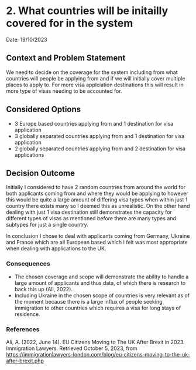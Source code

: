 # 2. What countries will be initailly covered for in the system
Date: 19/10/2023
## Context and Problem Statement

We need to decide on the coverage for the system including from what countries will people be applying from and if we will initially cover multiple places to apply to.
For more visa applciation destinations this will result in more type of visas needing to be accounted for.

## Considered Options

* 3 Europe based countries applying from and 1 destination for visa application
* 3 globally separated countries applying from and 1 destination for visa application
* 2 globally separated countries applying from and 2 destination for visa applications

## Decision Outcome

Initially I considered to have 2 random countries from around the world for both applicants coming from and where they would be applying to however this would be quite a large amount of differing visa types when within just 1 country there exists many so I deemed this as unrealistic.
On the other hand dealing with just 1 visa destination still demonstrates the capacity for different types of visas as mentioned before there are many types and subtypes for just a single country.

In conclusion I chose to deal with applicants coming from Germany, Ukraine and France which are all European based which I felt was most appropriate when dealing with applications to the UK.

### Consequences

* The chosen coverage and scope will demonstrate the ability to handle a large amount of applicants and thus data, of which there is research to back this up (Ali, 2022).
* Including Ukraine in the chosen scope of countries is very relevant as of the moment because there is a large influx of people seeking immigration to other countries which requires a visa for long stays of residence.

### References
Ali, A. (2022, June 14). EU Citizens Moving to The UK After Brexit in 2023. Immigration Lawyers. Retrieved October 5, 2023, from https://immigrationlawyers-london.com/blog/eu-citizens-moving-to-the-uk-after-brexit.php
